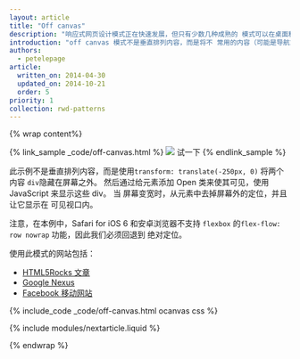 ```yaml
---
layout: article
title: "Off canvas"
description: "响应式网页设计模式正在快速发展，但只有少数几种成熟的 模式可以在桌面和 和移动设备上流畅运行"
introduction: "off canvas 模式不是垂直排列内容，而是将不 常用的内容（可能是导航或应用的菜单）放在屏幕之外，只在屏幕足够大时才显示。在较小屏幕上，只需点击 就能显示内容。"
authors:
  - petelepage
article:
  written_on: 2014-04-30
  updated_on: 2014-10-21
  order: 5
priority: 1
collection: rwd-patterns
---
```


{% wrap content%}

{% link_sample _code/off-canvas.html %}
  <img src="imgs/off-canvas.svg">
  试一下
{% endlink_sample %}

此示例不是垂直排列内容，而是使用`transform: translate(-250px, 0)` 将两个内容
`div`隐藏在屏幕之外。  然后通过给元素添加 Open 类来使其可见，使用 JavaScript 
来显示这些 div。  当
屏幕变宽时，从元素中去掉屏幕外的定位，并且让它显示在
可见视口内。

注意，在本例中，Safari for iOS 6 和安卓浏览器不支持
`flexbox` 的`flex-flow: row nowrap` 功能，因此我们必须回退到
绝对定位。

使用此模式的网站包括：

 * [HTML5Rocks
 文章](http://www.html5rocks.com/en/tutorials/developertools/async-call-stack/)
 * [Google Nexus](http://www.google.com/nexus/)
 * [Facebook 移动网站](https://m.facebook.com/)

{% include_code _code/off-canvas.html ocanvas css %}

{% include modules/nextarticle.liquid %}

{% endwrap %}
